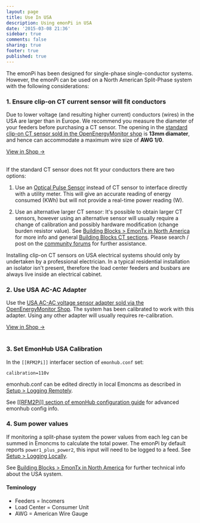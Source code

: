 ```yaml
---
layout: page
title: Use In USA
description: Using emonPi in USA
date: '2015-03-08 21:36'
sidebar: true
comments: false
sharing: true
footer: true
published: true
---
```


The emonPi has been designed for single-phase single-conductor systems. However, the emonPi can be used on a North American Split-Phase system with the following considerations:


### 1. Ensure clip-on CT current sensor will fit conductors

Due to lower voltage (and resulting higher current) conductors (wires) in the USA are larger than in Europe. We recommend you measure the diameter of your feeders before purchasing a CT sensor. The opening in the [standard clip-on CT sensor sold in the OpenEnergyMonitor shop](http://shop.openenergymonitor.com/100a-max-clip-on-current-sensor-ct/) is **13mm diamater**, and hence can accommodate a maximum wire size of **AWG 1/0**.


<a class="btn pull-right" href="http://shop.openenergymonitor.com/100a-max-clip-on-current-sensor-ct/">View in Shop &rarr; </a>
<br><br>

If the standard CT sensor does not fit your conductors there are two options:

1. Use an [Optical Pulse Sensor](https://shop.openenergymonitor.com/optical-utility-meter-led-pulse-sensor/) instead of CT sensor to interface directly with a utility meter. This will give an accurate reading of energy consumed (KWh) but will not provide a real-time power reading (W).

2. Use an alternative larger CT sensor: It's possible to obtain larger CT sensors, however using an alternative sensor will usually require a change of calibration and possibly hardware modification (change burden resistor value). See [Building Blocks > EmonTx in North America](https://openenergymonitor.org/emon/buildingblocks/EmonTx-in-North-America) for more info and general [Building Blocks CT sections](https://openenergymonitor.org/emon/buildingblocks/EmonTx-in-North-America). Please search / post on the [community forums](https://community.openenergymonitor.org) for further assistance.

<p class='note warning'>
Installing clip-on CT sensors on USA electrical systems should only by undertaken by a professional electrician. In a typical residential installation an isolator isn't present, therefore the load center feeders and busbars are always live inside an electrical cabinet.
</p>

### 2. Use USA AC-AC Adapter


Use the [USA AC-AC voltage sensor adapter sold via the OpenEnergyMonitor Shop](http://shop.openenergymonitor.com/ac-ac-power-supply-adapter-ac-voltage-sensor-us-plug). The system has been calibrated to work with this adapter. Using any other adapter will usually requires re-calibration.

<a class="btn pull-right" href="http://shop.openenergymonitor.com/ac-ac-power-supply-adapter-ac-voltage-sensor-us-plug/">View in Shop &rarr; </a>
<br><br>

### 3. Set EmonHub USA Calibration

In the `[[RFM2Pi]]` interfacer section of `emonhub.conf` set:

`calibration=110v`

emonhub.conf can be edited directly in local Emoncms as described in [Setup > Logging Remotely](/setup/remote).

See [[[RFM2Pi]] section of emonHub configuration guide](https://github.com/openenergymonitor/emonhub/blob/emon-pi/configuration.md#a-rfm2pi) for advanced emonhub config info.

### 4. Sum power values

If monitoring a split-phase system the power values from each leg can be summed in Emoncms to calculate the total power. The emonPi by default reports `power1_plus_power2`, this input will need to be logged to a feed. See [Setup > Logging Locally](/setup/local).

See [Building Blocks > EmonTx in North America](https://openenergymonitor.org/emon/buildingblocks/EmonTx-in-North-America) for further technical info about the USA system.



#### Teminology

- Feeders = Incomers
- Load Center = Consumer Unit
- AWG = American Wire Gauge